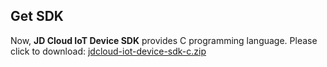 ## Get SDK

Now, **JD Cloud IoT Device SDK** provides C programming language. Please click to download:
[jdcloud-iot-device-sdk-c.zip](https://iotsdk-public.s3.cn-north-1.jdcloud-oss.com/device-sdk/linux-c/jdcloud-iot-device-sdk-c.zip)


